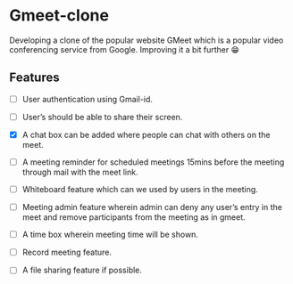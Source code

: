 # Gmeet-clone
 Developing a clone of the popular website GMeet which is a popular video conferencing service from Google. Improving it a bit further 😁


## Features 
- [ ] User authentication using Gmail-id.
- [ ] User’s should be able to share their screen.
- [x] A chat box can be added where people can chat with others on the meet.
- [ ] A meeting reminder for scheduled meetings 15mins before the meeting through mail with the meet link.
- [ ] Whiteboard feature which can we used by users in the meeting.
- [ ] Meeting admin feature wherein admin can deny any user’s entry in the meet and remove participants from the meeting as in gmeet.
- [ ] A time box wherein meeting time will be shown.
- [ ]  Record meeting feature.
- [ ] A file sharing feature if possible.

